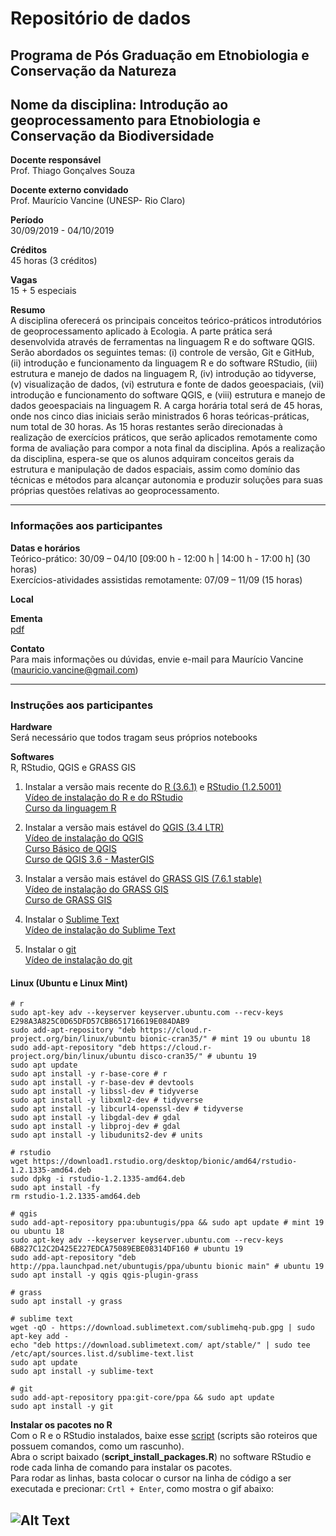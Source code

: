 # Repositório de dados

## Programa de Pós Graduação em Etnobiologia e Conservação da Natureza

## Nome da disciplina: Introdução ao geoprocessamento para Etnobiologia e Conservação da Biodiversidade 

**Docente responsável** <br>
Prof. Thiago Gonçalves Souza

**Docente externo convidado** <br>
Prof. Maurício Vancine (UNESP- Rio Claro)

**Período** <br>
30/09/2019 - 04/10/2019

**Créditos** <br>
45 horas (3 créditos)

**Vagas** <br>
15 + 5 especiais

**Resumo** <br>
A disciplina oferecerá os principais conceitos teórico-práticos introdutórios de geoprocessamento aplicado à Ecologia. A parte prática será desenvolvida através de ferramentas na linguagem R e do software QGIS. Serão abordados os seguintes temas: (i) controle de versão, Git e GitHub, (ii) introdução e funcionamento da linguagem R e do software RStudio, (iii) estrutura e manejo de dados na linguagem R, (iv) introdução ao tidyverse, (v) visualização de dados, (vi) estrutura e fonte de dados geoespaciais, (vii) introdução e funcionamento do software QGIS, e (viii) estrutura e manejo de dados geoespaciais na linguagem R. A carga horária total será de 45 horas, onde nos cinco dias iniciais serão ministrados 6 horas teóricas-práticas, num total de 30 horas. As 15 horas restantes serão direcionadas à realização de exercícios práticos, que serão aplicados remotamente como forma de avaliação para compor a nota final da disciplina. Após a realização da disciplina, espera-se que os alunos adquiram conceitos gerais da estrutura e manipulação de dados espaciais, assim como domínio das técnicas e métodos para alcançar autonomia e produzir soluções para suas próprias questões relativas ao geoprocessamento.

---

### Informações aos participantes

**Datas e horários** <br>
Teórico-prático: 30/09 – 04/10 [09:00 h - 12:00 h | 14:00 h - 17:00 h] (30 horas) <br>
Exercícios-atividades assistidas remotamente: 07/09 – 11/09 (15 horas)

**Local** <br>

**Ementa** <br> 
[pdf](https://github.com/mauriciovancine/disciplina-geoprocessamento/blob/master/00_ementa/ementa_v02.pdf)

**Contato** <br>
Para mais informações ou dúvidas, envie e-mail para Maurício Vancine (mauricio.vancine@gmail.com)

---

### Instruções aos participantes

**Hardware** <br>
Será necessário que todos tragam seus próprios notebooks

**Softwares**<br>
R, RStudio, QGIS e GRASS GIS <br>

1. Instalar a versão mais recente do [R (3.6.1)](https://www.r-project.org) e [RStudio (1.2.5001)](https://www.rstudio.com) <br>
[Vídeo de instalação do R e do RStudio](https://youtu.be/l1bWvZMNMCM) <br>
[Curso da linguagem R](https://www.youtube.com/playlist?list=PLucm8g_ezqNq0RMHvzZ8M32xhopFhmsr6)

2. Instalar a versão mais estável do [QGIS (3.4 LTR)](https://qgis.org/pt_BR/site) <br>
[Vídeo de instalação do QGIS](https://youtu.be/QjhCkX2sVI4) <br>
[Curso Básico de QGIS](https://www.youtube.com/playlist?list=PLRrETkwtvTrMEeicAyYABdNwPpnzZdw5q) <br>
[Curso de QGIS 3.6 - MasterGIS](https://www.youtube.com/watch?v=anSaq5pbCpk&list=PLjHRAtOKOOLhHyQHUXBCfSqOWHFJZ1Pnf)

3. Instalar a versão mais estável do [GRASS GIS (7.6.1 stable)](https://grass.osgeo.org/#) <br>
[Vídeo de instalação do GRASS GIS](https://youtu.be/wKRCtwq65VU) <br>
[Curso de GRASS GIS](https://www.youtube.com/watch?v=56xkXMd9XBM&list=PLycBDiXWmuxnfLUjs1wkm6WvYsazeLZ0K)

4. Instalar o [Sublime Text](https://www.sublimetext.com/) <br>
[Vídeo de instalação do Sublime Text](https://youtu.be/j61dqr7geRo) <br>

5. Instalar o [git](https://git-scm.com/downloads) <br>
[Vídeo de instalação do git](https://youtu.be/QSfHNEiBd2k) <br>

#### Linux (Ubuntu e Linux Mint)
```
# r
sudo apt-key adv --keyserver keyserver.ubuntu.com --recv-keys E298A3A825C0D65DFD57CBB651716619E084DAB9
sudo add-apt-repository "deb https://cloud.r-project.org/bin/linux/ubuntu bionic-cran35/" # mint 19 ou ubuntu 18
sudo add-apt-repository "deb https://cloud.r-project.org/bin/linux/ubuntu disco-cran35/" # ubuntu 19
sudo apt update
sudo apt install -y r-base-core # r
sudo apt install -y r-base-dev # devtools
sudo apt install -y libssl-dev # tidyverse
sudo apt install -y libxml2-dev # tidyverse
sudo apt install -y libcurl4-openssl-dev # tidyverse
sudo apt install -y libgdal-dev # gdal
sudo apt install -y libproj-dev # gdal
sudo apt install -y libudunits2-dev # units

# rstudio
wget https://download1.rstudio.org/desktop/bionic/amd64/rstudio-1.2.1335-amd64.deb
sudo dpkg -i rstudio-1.2.1335-amd64.deb
sudo apt install -fy
rm rstudio-1.2.1335-amd64.deb

# qgis
sudo add-apt-repository ppa:ubuntugis/ppa && sudo apt update # mint 19 ou ubuntu 18
sudo apt-key adv --keyserver keyserver.ubuntu.com --recv-keys 6B827C12C2D425E227EDCA75089EBE08314DF160 # ubuntu 19
sudo add-apt-repository "deb http://ppa.launchpad.net/ubuntugis/ppa/ubuntu bionic main" # ubuntu 19
sudo apt install -y qgis qgis-plugin-grass

# grass
sudo apt install -y grass

# sublime text
wget -qO - https://download.sublimetext.com/sublimehq-pub.gpg | sudo apt-key add -
echo "deb https://download.sublimetext.com/ apt/stable/" | sudo tee /etc/apt/sources.list.d/sublime-text.list
sudo apt update
sudo apt install -y sublime-text

# git
sudo add-apt-repository ppa:git-core/ppa && sudo apt update
sudo apt install -y git

```

**Instalar os pacotes no R** <br>
Com o R e o RStudio instalados, baixe esse [script](https://github.com/mauriciovancine/disciplina-geoprocessamento/blob/master/02_scripts/script_install_packages.R) (scripts são roteiros que possuem comandos, como um rascunho). <br>
Abra o script baixado (**script_install_packages.R**) no software RStudio e rode cada linha de comando para instalar os pacotes. <br>
Para rodar as linhas, basta colocar o cursor na linha de código a ser executada e precionar: `Crtl + Enter`, como mostra o gif abaixo:

![Alt Text](https://appsilon.com/wp-content/uploads/2019/03/blog_code_execution_optimized.gif)
---
